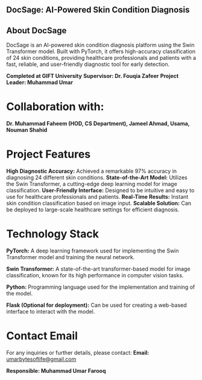 ## DocSage: AI-Powered Skin Condition Diagnosis

## About DocSage
DocSage is an AI-powered skin condition diagnosis platform using the Swin Transformer model. Built with PyTorch, it offers high-accuracy classification of 24 skin conditions, providing healthcare professionals and patients with a fast, reliable, and user-friendly diagnostic tool for early detection.

**Completed at GIFT University**
**Supervisor: Dr. Fouqia Zafeer**
**Project Leader: Muhammad Umar**
# Collaboration with: 
**Dr. Muhammad Faheem (HOD, CS Department), Jameel Ahmad, Usama, Nouman Shahid**

# Project Features
**High Diagnostic Accuracy:** Achieved a remarkable 97% accuracy in diagnosing 24 different skin conditions.
**State-of-the-Art Model:** Utilizes the Swin Transformer, a cutting-edge deep learning model for image classification.
**User-Friendly Interface:** Designed to be intuitive and easy to use for healthcare professionals and patients.
**Real-Time Results:** Instant skin condition classification based on image input.
**Scalable Solution:** Can be deployed to large-scale healthcare settings for efficient diagnosis.

# Technology Stack
**PyTorch:** A deep learning framework used for implementing the Swin Transformer model and training the neural network.

**Swin Transformer:** A state-of-the-art transformer-based model for image classification, known for its high performance in computer vision tasks.

**Python:** Programming language used for the implementation and training of the model.

**Flask (Optional for deployment):** Can be used for creating a web-based interface to interact with the model.


# Contact Email
For any inquiries or further details, please contact:
**Email:** umarbytesoflife@gmail.com

**Responsible: Muhammad Umar Farooq**

